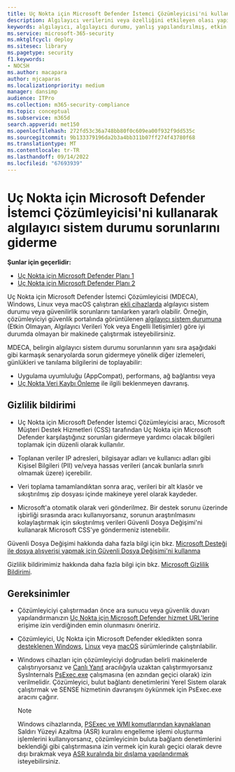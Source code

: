 ```yaml
---
title: Uç Nokta için Microsoft Defender İstemci Çözümleyicisi'ni kullanarak algılayıcı sistem durumu sorunlarını giderme
description: Algılayıcı verilerini veya özelliğini etkileyen olası yapılandırma, ortam, bağlantı veya telemetri sorununu belirlemek için cihazlarda algılayıcı sistem durumu sorunlarını giderin.
keywords: algılayıcı, algılayıcı durumu, yanlış yapılandırılmış, etkin değil, algılayıcı verileri yok, algılayıcı verileri, iletişim bozukluğu, iletişim
ms.service: microsoft-365-security
ms.mktglfcycl: deploy
ms.sitesec: library
ms.pagetype: security
f1.keywords:
- NOCSH
ms.author: macapara
author: mjcaparas
ms.localizationpriority: medium
manager: dansimp
audience: ITPro
ms.collection: m365-security-compliance
ms.topic: conceptual
ms.subservice: m365d
search.appverid: met150
ms.openlocfilehash: 272fd53c36a748bb80f0c609ea00f932f9dd535c
ms.sourcegitcommit: 9b133379196da2b3a4bb311b07ff274f43780f68
ms.translationtype: MT
ms.contentlocale: tr-TR
ms.lasthandoff: 09/14/2022
ms.locfileid: "67693939"
---
```

# <a name="troubleshoot-sensor-health-using-microsoft-defender-for-endpoint-client-analyzer"></a>Uç Nokta için Microsoft Defender İstemci Çözümleyicisi'ni kullanarak algılayıcı sistem durumu sorunlarını giderme

**Şunlar için geçerlidir:**
- [Uç Nokta için Microsoft Defender Planı 1](https://go.microsoft.com/fwlink/p/?linkid=2154037)
- [Uç Nokta için Microsoft Defender Planı 2](https://go.microsoft.com/fwlink/p/?linkid=2154037)

Uç Nokta için Microsoft Defender İstemci Çözümleyicisi (MDECA), Windows, Linux veya macOS çalıştıran [ekli cihazlarda](/microsoft-365/security/defender-endpoint/onboard-configure) algılayıcı sistem durumu veya güvenilirlik sorunlarını tanılarken yararlı olabilir. Örneğin, çözümleyiciyi güvenlik portalında görüntülenen [algılayıcı sistem durumuna](/microsoft-365/security/defender-endpoint/fix-unhealthy-sensors) (Etkin Olmayan, Algılayıcı Verileri Yok veya Engelli İletişimler) göre iyi durumda olmayan bir makinede çalıştırmak isteyebilirsiniz.

MDECA, belirgin algılayıcı sistem durumu sorunlarının yanı sıra aşağıdaki gibi karmaşık senaryolarda sorun gidermeye yönelik diğer izlemeleri, günlükleri ve tanılama bilgilerini de toplayabilir:

- Uygulama uyumluluğu (AppCompat), performans, ağ bağlantısı veya
- [Uç Nokta Veri Kaybı Önleme](/microsoft-365/compliance/endpoint-dlp-learn-about) ile ilgili beklenmeyen davranış.

## <a name="privacy-notice"></a>Gizlilik bildirimi

- Uç Nokta için Microsoft Defender İstemci Çözümleyicisi aracı, Microsoft Müşteri Destek Hizmetleri (CSS) tarafından Uç Nokta için Microsoft Defender karşılaştığınız sorunları gidermeye yardımcı olacak bilgileri toplamak için düzenli olarak kullanılır.

- Toplanan veriler IP adresleri, bilgisayar adları ve kullanıcı adları gibi Kişisel Bilgileri (PII) ve/veya hassas verileri (ancak bunlarla sınırlı olmamak üzere) içerebilir.

- Veri toplama tamamlandıktan sonra araç, verileri bir alt klasör ve sıkıştırılmış zip dosyası içinde makineye yerel olarak kaydeder.

- Microsoft'a otomatik olarak veri gönderilmez. Bir destek sorunu üzerinde işbirliği sırasında aracı kullanıyorsanız, sorunun araştırılmasını kolaylaştırmak için sıkıştırılmış verileri Güvenli Dosya Değişimi'ni kullanarak Microsoft CSS'ye göndermeniz istenebilir.

Güvenli Dosya Değişimi hakkında daha fazla bilgi için bkz. [Microsoft Desteği ile dosya alışverişi yapmak için Güvenli Dosya Değişimi'ni kullanma](/troubleshoot/azure/general/secure-file-exchange-transfer-files)

Gizlilik bildirimimiz hakkında daha fazla bilgi için bkz. [Microsoft Gizlilik Bildirimi](https://privacy.microsoft.com/privacystatement).

## <a name="requirements"></a>Gereksinimler

- Çözümleyiciyi çalıştırmadan önce ara sunucu veya güvenlik duvarı yapılandırmanızın [Uç Nokta için Microsoft Defender hizmet URL'lerine](configure-proxy-internet.md#enable-access-to-microsoft-defender-for-endpoint-service-urls-in-the-proxy-server) erişime izin verdiğinden emin olunmasını öneririz.

- Çözümleyici, Uç Nokta için Microsoft Defender ekledikten sonra [desteklenen Windows](minimum-requirements.md#supported-windows-versions), [Linux](microsoft-defender-endpoint-linux.md#system-requirements) veya [macOS](microsoft-defender-endpoint-mac.md#system-requirements) sürümlerinde çalıştırılabilir.

- Windows cihazları için çözümleyiciyi doğrudan belirli makinelerde çalıştırıyorsanız ve [Canlı Yanıt](/microsoft-365/security/defender-endpoint/troubleshoot-collect-support-log) aracılığıyla uzaktan çalıştırmıyorsanız SysInternals [PsExec.exe](/sysinternals/downloads/psexec) çalışmasına (en azından geçici olarak) izin verilmelidir. Çözümleyici, bulut bağlantı denetimlerini Yerel Sistem olarak çalıştırmak ve SENSE hizmetinin davranışını öykünmek için PsExec.exe aracını çağırır.

    > [!NOTE]
    > Windows cihazlarında, [PSExec ve WMI komutlarından kaynaklanan](attack-surface-reduction-rules-reference.md#block-process-creations-originating-from-psexec-and-wmi-commands) Saldırı Yüzeyi Azaltma (ASR) kuralını engelleme işlemi oluşturma işlemlerini kullanıyorsanız, çözümleyicinin buluta bağlantı denetimlerini beklendiği gibi çalıştırmasına izin vermek için kuralı geçici olarak devre dışı bırakmak veya [ASR kuralında bir dışlama yapılandırmak](enable-attack-surface-reduction.md#exclude-files-and-folders-from-asr-rules) isteyebilirsiniz.
